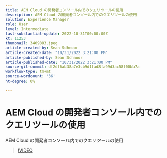 ```yaml
---
title: AEM Cloud の開発者コンソール内でのクエリツールの使用
description: AEM Cloud の開発者コンソール内でのクエリツールの使用
solution: Experience Manager
role: User
level: Intermediate
last-substantial-update: 2022-10-31T00:00:00Z
kt: 11253
thumbnail: 3409883.jpeg
article-created-by: Sean Schnoor
article-created-date: "10/31/2022 3:21:00 PM"
article-published-by: Sean Schnoor
article-published-date: "10/31/2022 3:21:00 PM"
source-git-commit: df2df6ab38a7e3cb9d1fad8fa99d3ac58f00bb7a
workflow-type: tm+mt
source-wordcount: '36'
ht-degree: 0%

---
```



# AEM Cloud の開発者コンソール内でのクエリツールの使用

AEM Cloud の開発者コンソール内でのクエリツールの使用

>[!VIDEO](https://video.tv.adobe.com/v/3409883/?quality=12&learn=on)
